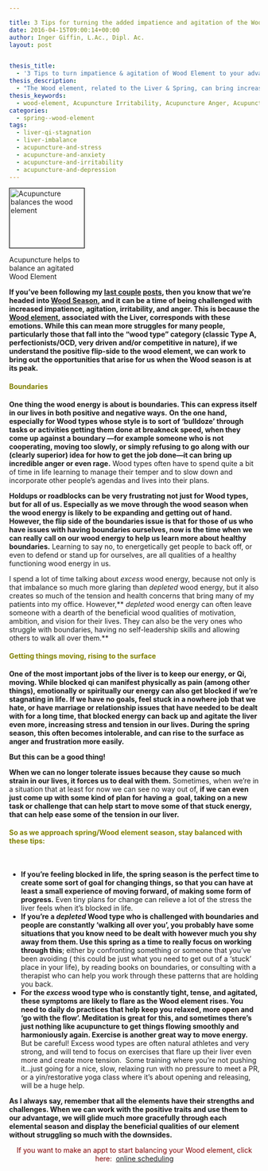 ```yaml
---

title: 3 Tips for turning the added impatience and agitation of the Wood Element Season to your advantage
date: 2016-04-15T09:00:14+00:00
author: Inger Giffin, L.Ac., Dipl. Ac.
layout: post


thesis_title:
  - '3 Tips to turn impatience & agitation of Wood Element to your advantage'
thesis_description:
  - "The Wood element, related to the Liver & Spring, can bring increased irritability/anger in Spring due to the liver's relationship with these emotions."
thesis_keywords:
  - wood-element, Acupuncture Irritability, Acupuncture Anger, Acupuncture Anxiety, Acupuncture Stress, Wood Element
categories:
  - spring--wood-element
tags:
  - liver-qi-stagnation
  - liver-imbalance
  - acupuncture-and-stress
  - acupuncture-and-anxiety
  - acupuncture-and-irritability
  - acupuncture-and-depression
---
```

<div id="attachment_1950" style="width: 160px" class="wp-caption alignleft">
  <a href="/assets/wp-content/uploads/2014/03/acupuncture-helps-agitation.jpg"><img class="size-thumbnail wp-image-1950" style="border: 0.5px solid black;" title="Acupuncture Fort Collins for Wood Element Imbalance" src="/assets/wp-content/uploads/2014/03/acupuncture-helps-agitation-150x120.jpg" alt="Acupuncture balances the wood element" width="150" height="120" srcset="/assets/wp-content/uploads/2014/03/acupuncture-helps-agitation-150x120.jpg 150w, /assets/wp-content/uploads/2014/03/acupuncture-helps-agitation-300x241.jpg 300w, /assets/wp-content/uploads/2014/03/acupuncture-helps-agitation.jpg 345w" sizes="(max-width: 150px) 100vw, 150px" /></a>
  
  <p class="wp-caption-text">
    Acupuncture helps to balance an agitated Wood Element
  </p>
</div>

**If you&#8217;ve been following my [last couple](http://www.wisdomwaysacupuncture.com/2018/03/09/ready-set-wood-season-what-acupuncture-theory-has-to-say-about-spring/) [posts](http://www.wisdomwaysacupuncture.com/2018/05/10/the-wood-element-of-acupuncture-theory/), then you know that we&#8217;re headed into [Wood Season](http://www.wisdomwaysacupuncture.com/2018/03/30/do-you-feel-the-wood-energy-rising-already-tips-for-staying-sane-as-we-switch-from-winter-to-spring/), and it can be a time of being challenged with increased impatience, agitation, irritability, and anger. This is because the [Wood element](http://www.wisdomwaysacupuncture.com/2011/03/21/its-wood-season-tips-for-keeping-your-liver-happy-this-spring/), associated with the Liver, corresponds with these emotions. While this can mean more struggles for many people, particularly those that fall into the &#8220;wood type&#8221; category (classic Type A, perfectionists/OCD, very driven and/or competitive in nature), if we understand the positive flip-side to the wood element, we can work to bring out the opportunities that arise for us when the Wood season is at its peak.**

#### <span style="color: #808000;">Boundaries</span>

**One thing the wood energy is about is boundaries. This can express itself in our lives in both positive and negative ways.** **On the one hand, especially for Wood types whose style is to sort of &#8216;bulldoze&#8217; through tasks or activities getting them done at breakneck speed, when they come up against a boundary &#8212;for example someone who is not cooperating, moving too slowly, or simply refusing to go along with our (clearly superior) idea for how to get the job done&#8212;it can bring up incredible anger or even rage.** Wood types often have to spend quite a bit of time in life learning to manage their temper and to slow down and incorporate other people&#8217;s agendas and lives into their plans.

**Holdups or roadblocks can be very frustrating not just for Wood types, but for all of us. Especially as we move through the wood season when the wood energy is likely to be expanding and getting out of hand. However, the flip side of the boundaries issue is that for those of us who have issues with having boundaries ourselves, now is the time when we can really call on our wood energy to help us learn more about healthy boundaries.** Learning to say no, to energetically get people to back off, or even to defend or stand up for ourselves, are all qualities of a healthy functioning wood energy in us.

I spend a lot of time talking about _excess_ wood energy, because not only is that imbalance so much more glaring than _depleted_ wood energy, but it also creates so much of the tension and health concerns that bring many of my patients into my office. However,** _depleted_ wood energy can often leave someone with a dearth of the beneficial wood qualities of motivation, ambition, and vision for their lives. They can also be the very ones who struggle with boundaries, having no self-leadership skills and allowing others to walk all over them.**

#### <span style="color: #808000;">Getting things moving, rising to the surface</span>

**One of the most important jobs of the liver is to keep our energy, or Qi, moving. While blocked qi can manifest physically as pain (among other things), emotionally or spiritually our energy can also get blocked if we&#8217;re stagnating in life.** **If we have no goals, feel stuck in a nowhere job that we hate, or have marriage or relationship issues that have needed to be dealt with for a long time, that blocked energy can back up and agitate the liver even more, increasing stress and tension in our lives. During the spring season, this often becomes intolerable, and can rise to the surface as anger and frustration more easily.**

**But this can be a good thing!** 

**When we can no longer tolerate issues because they cause so much strain in our lives, it forces us to deal with them.** Sometimes, when we&#8217;re in a situation that at least for now we can see no way out of, **if we can even just come up with some kind of plan for having a  goal, taking on a new task or challenge that can help start to move some of that stuck energy, that can help ease some of the tension in our liver.**

#### <span style="color: #808000;">So as we approach spring/Wood element season, stay balanced with these tips:</span>

&nbsp;

  * **If you&#8217;re feeling blocked in life, the spring season is the perfect time to create some sort of goal for changing things, so that you can have at least a small experience of moving forward, of making some form of progress.** Even tiny plans for change can relieve a lot of the stress the liver feels when it&#8217;s blocked in life.
  * **If you&#8217;re a _depleted_ Wood type who is challenged with boundaries and people are constantly &#8216;walking all over you&#8217;, you probably have some situations that you know need to be dealt with however much you shy away from them. Use this spring as a time to really focus on working through this**; either by confronting something or someone that you&#8217;ve been avoiding ( this could be just what you need to get out of a &#8216;stuck&#8217; place in your life), by reading books on boundaries, or consulting with a therapist who can help you work through these patterns that are holding you back.
  * **For the _excess_ wood type who is constantly tight, tense, and agitated, these symptoms are likely to flare as the Wood element rises. You need to daily do practices that help keep you relaxed, more open and &#8216;go with the flow&#8217;. Meditation is great for this, and sometimes there&#8217;s just nothing like acupuncture to get things flowing smoothly and harmoniously again. Exercise is another great way to move energy.** But be careful! Excess wood types are often natural athletes and very strong, and will tend to focus on exercises that flare up their liver even more and create more tension.  Some training where you&#8217;re not pushing it&#8230;just going for a nice, slow, relaxing run with no pressure to meet a PR, or a yin/restorative yoga class where it&#8217;s about opening and releasing, will be a huge help.

**As I always say, remember that all the elements have their strengths and challenges. When we can work with the positive traits and use them to our advantage, we will glide much more gracefully through each elemental season and display the beneficial qualities of our element without struggling so much with the downsides.**

<p style="text-align: center;">
  <span style="color: #800000;">If you want to make an appt to start balancing your Wood element, click here:  <a title="Online Acupuncture Scheduling" href="http://www.wisdomwaysacupuncture.com/acupuncture-appointment-scheduling/">online scheduling</a><br /> </span>
</p>

<p style="text-align: center;">